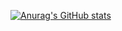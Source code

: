 [![Anurag's GitHub stats](https://github-readme-stats.vercel.app/api?username=heliosalesjr)](https://github.com/anuraghazra/github-readme-stats)

<!---
heliosalesjr/heliosalesjr is a ✨ special ✨ repository because its `README.md` (this file) appears on your GitHub profile.
You can click the Preview link to take a look at your changes.
--->

